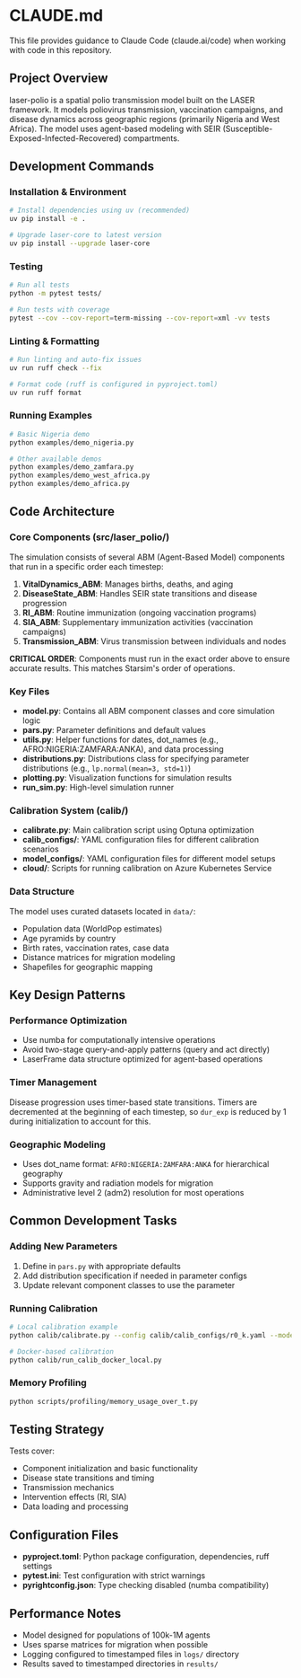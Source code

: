 # CLAUDE.md

This file provides guidance to Claude Code (claude.ai/code) when working with code in this repository.

## Project Overview

laser-polio is a spatial polio transmission model built on the LASER framework. It models poliovirus transmission, vaccination campaigns, and disease dynamics across geographic regions (primarily Nigeria and West Africa). The model uses agent-based modeling with SEIR (Susceptible-Exposed-Infected-Recovered) compartments.

## Development Commands

### Installation & Environment
```bash
# Install dependencies using uv (recommended)
uv pip install -e .

# Upgrade laser-core to latest version
uv pip install --upgrade laser-core
```

### Testing
```bash
# Run all tests
python -m pytest tests/

# Run tests with coverage
pytest --cov --cov-report=term-missing --cov-report=xml -vv tests
```

### Linting & Formatting
```bash
# Run linting and auto-fix issues
uv run ruff check --fix

# Format code (ruff is configured in pyproject.toml)
uv run ruff format
```

### Running Examples
```bash
# Basic Nigeria demo
python examples/demo_nigeria.py

# Other available demos
python examples/demo_zamfara.py
python examples/demo_west_africa.py
python examples/demo_africa.py
```

## Code Architecture

### Core Components (src/laser_polio/)

The simulation consists of several ABM (Agent-Based Model) components that run in a specific order each timestep:

1. **VitalDynamics_ABM**: Manages births, deaths, and aging
2. **DiseaseState_ABM**: Handles SEIR state transitions and disease progression
3. **RI_ABM**: Routine immunization (ongoing vaccination programs)
4. **SIA_ABM**: Supplementary immunization activities (vaccination campaigns)
5. **Transmission_ABM**: Virus transmission between individuals and nodes

**CRITICAL ORDER**: Components must run in the exact order above to ensure accurate results. This matches Starsim's order of operations.

### Key Files

- **model.py**: Contains all ABM component classes and core simulation logic
- **pars.py**: Parameter definitions and default values
- **utils.py**: Helper functions for dates, dot_names (e.g., AFRO:NIGERIA:ZAMFARA:ANKA), and data processing
- **distributions.py**: Distributions class for specifying parameter distributions (e.g., `lp.normal(mean=3, std=1)`)
- **plotting.py**: Visualization functions for simulation results
- **run_sim.py**: High-level simulation runner

### Calibration System (calib/)

- **calibrate.py**: Main calibration script using Optuna optimization
- **calib_configs/**: YAML configuration files for different calibration scenarios
- **model_configs/**: YAML configuration files for different model setups
- **cloud/**: Scripts for running calibration on Azure Kubernetes Service

### Data Structure

The model uses curated datasets located in `data/`:
- Population data (WorldPop estimates)
- Age pyramids by country
- Birth rates, vaccination rates, case data
- Distance matrices for migration modeling
- Shapefiles for geographic mapping

## Key Design Patterns

### Performance Optimization
- Use numba for computationally intensive operations
- Avoid two-stage query-and-apply patterns (query and act directly)
- LaserFrame data structure optimized for agent-based operations

### Timer Management
Disease progression uses timer-based state transitions. Timers are decremented at the beginning of each timestep, so `dur_exp` is reduced by 1 during initialization to account for this.

### Geographic Modeling
- Uses dot_name format: `AFRO:NIGERIA:ZAMFARA:ANKA` for hierarchical geography
- Supports gravity and radiation models for migration
- Administrative level 2 (adm2) resolution for most operations

## Common Development Tasks

### Adding New Parameters
1. Define in `pars.py` with appropriate defaults
2. Add distribution specification if needed in parameter configs
3. Update relevant component classes to use the parameter

### Running Calibration
```bash
# Local calibration example
python calib/calibrate.py --config calib/calib_configs/r0_k.yaml --model_config calib/model_configs/config_zamfara.yaml

# Docker-based calibration
python calib/run_calib_docker_local.py
```

### Memory Profiling
```bash
python scripts/profiling/memory_usage_over_t.py
```

## Testing Strategy

Tests cover:
- Component initialization and basic functionality
- Disease state transitions and timing
- Transmission mechanics
- Intervention effects (RI, SIA)
- Data loading and processing

## Configuration Files

- **pyproject.toml**: Python package configuration, dependencies, ruff settings
- **pytest.ini**: Test configuration with strict warnings
- **pyrightconfig.json**: Type checking disabled (numba compatibility)

## Performance Notes

- Model designed for populations of 100k-1M agents
- Uses sparse matrices for migration when possible
- Logging configured to timestamped files in `logs/` directory
- Results saved to timestamped directories in `results/`
